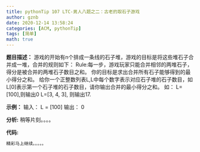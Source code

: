 ```yaml
---
title: pythonTip 107 LTC-男人八题之二：古老的取石子游戏
author: gznb
date: 2020-12-14 13:58:24
categories: [ACM, pythonTip]
tags: [简单]
math: true
---
```


**题目描述：**
游戏的开始有n个排成一条线的石子堆，游戏的目标是将这些堆石子合并成一堆，合并的规则如下：
Rule:每一步，游戏玩家只能合并相邻的两堆石子，得分是被合并的两堆石子数目之和。
你的目标是求出合并所有石子能够得到的最小得分之和。
给你一个正整数列表L,L中每个数字表示对应石子堆的石子数目，如L[0]表示第一个石子堆的石子数目，请你输出合并的最小得分之和。
如：
L=[100],则输出0
L=[3, 4, 3], 则输出17.

**示例：**
输入：
L = [100]
输出：
0


**分析:**
稍等片刻。。。。

**代码:**
```python
精彩马上继续。。。。。
```
